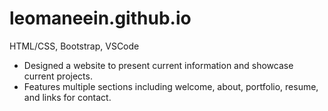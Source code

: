 # leomaneein.github.io
HTML/CSS, Bootstrap, VSCode
<ul>
  <li>Designed a website to present current information and showcase current projects.</li>
  <li>Features multiple sections including welcome, about, portfolio, resume, and links for contact.</li>
</ul>
